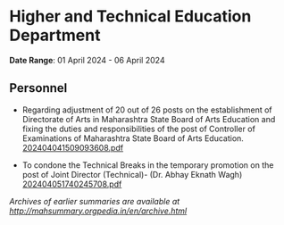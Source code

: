 # Higher and Technical Education Department

**Date Range**: 01 April 2024 - 06 April 2024


## Personnel
- Regarding adjustment of 20 out of 26 posts on the establishment of Directorate of Arts in Maharashtra State Board of Arts Education and fixing the duties and responsibilities of the post of Controller of Examinations of Maharashtra State Board of Arts Education.\
  [202404041509093608.pdf](https://gr.maharashtra.gov.in/Site/Upload/Government%20Resolutions/English/202404041509093608.pdf)

- To condone the Technical Breaks in the temporary promotion on the post of Joint Director (Technical)- (Dr. Abhay Eknath Wagh)\
  [202404051740245708.pdf](https://gr.maharashtra.gov.in/Site/Upload/Government%20Resolutions/English/202404051740245708...pdf)


*Archives of earlier summaries are available at http://mahsummary.orgpedia.in/en/archive.html*